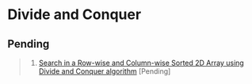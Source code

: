 # Divide and Conquer

## Pending

> 1. [Search in a Row-wise and Column-wise Sorted 2D Array using Divide and Conquer algorithm](https://www.geeksforgeeks.org/search-in-a-row-wise-and-column-wise-sorted-2d-array-using-divide-and-conquer-algorithm/) [Pending]